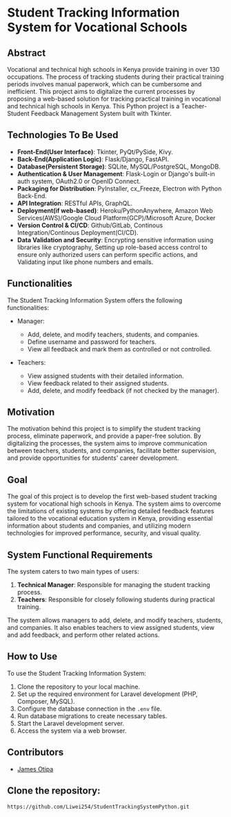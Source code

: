 # Student Tracking Information System for Vocational Schools

## Abstract

Vocational and technical high schools in Kenya provide training in over 130 occupations. The process of tracking students during their practical training periods involves manual paperwork, which can be cumbersome and inefficient. This project aims to digitalize the current processes by proposing a web-based solution for tracking practical training in vocational and technical high schools in Kenya. This Python project is a Teacher-Student Feedback Management System built with Tkinter.

## Technologies To Be Used
- **Front-End(User Interface)**: Tkinter, PyQt/PySide, Kivy.
- **Back-End(Application Logic)**: Flask/Django, FastAPI.
- **Database(Persistent Storage)**: SQLite, MySQL/PostgreSQL, MongoDB.
- **Authentication & User Management**: Flask-Login or Django's built-in auth system, OAuth2.0 or OpenID Connect.
- **Packaging for Distribution**: PyInstaller, cx_Freeze, Electron with Python Back-End.
- **API Integration**: RESTful APIs, GraphQL.
- **Deployment(if web-based)**: Heroku/PythonAnywhere, Amazon Web Services(AWS)/Google Cloud Platform(GCP)/Microsoft Azure, Docker
- **Version Control & CI/CD**: Github/GitLab, Continous Integration/Continous Deployment(CI/CD).
- **Data Validation and Security**: Encrypting sensitive information using libraries like cryptography, Setting up role-based access control to ensure only authorized users can perform 
  specific actions, and Validating input like phone numbers and emails.

## Functionalities

The Student Tracking Information System offers the following functionalities:

- Manager:
  - Add, delete, and modify teachers, students, and companies.
  - Define username and password for teachers.
  - View all feedback and mark them as controlled or not controlled.

- Teachers:
  - View assigned students with their detailed information.
  - View feedback related to their assigned students.
  - Add, delete, and modify feedback (if not checked by the manager).

## Motivation

The motivation behind this project is to simplify the student tracking process, eliminate paperwork, and provide a paper-free solution. By digitalizing the processes, the system aims to improve communication between teachers, students, and companies, facilitate better supervision, and provide opportunities for students' career development.

## Goal

The goal of this project is to develop the first web-based student tracking system for vocational high schools in Kenya. The system aims to overcome the limitations of existing systems by offering detailed feedback features tailored to the vocational education system in Kenya, providing essential information about students and companies, and utilizing modern technologies for improved performance, security, and visual quality.

## System Functional Requirements

The system caters to two main types of users:

1. **Technical Manager**: Responsible for managing the student tracking process.
2. **Teachers**: Responsible for closely following students during practical training.

The system allows managers to add, delete, and modify teachers, students, and companies. It also enables teachers to view assigned students, view and add feedback, and perform other related actions.

## How to Use

To use the Student Tracking Information System:

1. Clone the repository to your local machine.
2. Set up the required environment for Laravel development (PHP, Composer, MySQL).
3. Configure the database connection in the `.env` file.
4. Run database migrations to create necessary tables.
5. Start the Laravel development server.
6. Access the system via a web browser.

## Contributors

- [James Otipa](https://github.com/Liwei254)

## Clone the repository:
   ```bash
https://github.com/Liwei254/StudentTrackingSystemPython.git

